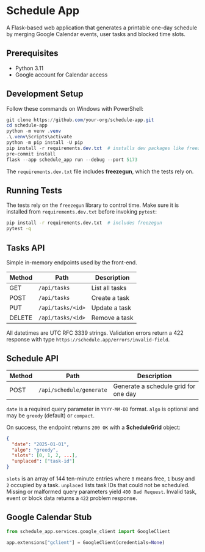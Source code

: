 # Schedule App

A Flask-based web application that generates a printable one-day schedule by merging Google Calendar events, user tasks and blocked time slots.

## Prerequisites

- Python 3.11
- Google account for Calendar access

## Development Setup

Follow these commands on Windows with PowerShell:

```powershell
git clone https://github.com/your-org/schedule-app.git
cd schedule-app
python -m venv .venv
.\.venv\Scripts\activate
python -m pip install -U pip
pip install -r requirements.dev.txt  # installs dev packages like freezegun
pre-commit install
flask --app schedule_app run --debug --port 5173
```

The `requirements.dev.txt` file includes **freezegun**, which the tests rely on.

## Running Tests

The tests rely on the `freezegun` library to control time. Make sure it is
installed from `requirements.dev.txt` before invoking `pytest`:

```bash
pip install -r requirements.dev.txt  # includes freezegun
pytest -q
```


## Tasks API

Simple in-memory endpoints used by the front-end.

| Method | Path | Description |
| ------ | ---- | ----------- |
| GET | `/api/tasks` | List all tasks |
| POST | `/api/tasks` | Create a task |
| PUT | `/api/tasks/<id>` | Update a task |
| DELETE | `/api/tasks/<id>` | Remove a task |

All datetimes are UTC RFC 3339 strings. Validation errors return a 422 response with type `https://schedule.app/errors/invalid-field`.

## Schedule API

| Method | Path | Description |
| ------ | ---- | ----------- |
| POST | `/api/schedule/generate` | Generate a schedule grid for one day |

`date` is a required query parameter in `YYYY-MM-DD` format. `algo` is optional
and may be `greedy` (default) or `compact`.

On success, the endpoint returns `200 OK` with a **ScheduleGrid** object:

```json
{
  "date": "2025-01-01",
  "algo": "greedy",
  "slots": [0, 1, 2, ...],
  "unplaced": ["task-id"]
}
```

`slots` is an array of 144 ten-minute entries where `0` means free, `1` busy and
`2` occupied by a task. `unplaced` lists task IDs that could not be scheduled.
Missing or malformed query parameters yield `400 Bad Request`. Invalid task,
event or block data returns a `422` problem response.


## Google Calendar Stub

```python
from schedule_app.services.google_client import GoogleClient

app.extensions["gclient"] = GoogleClient(credentials=None)
```

